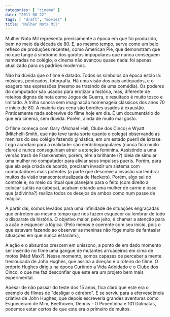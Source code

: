 ```yaml
---
categories: [ "cinema" ]
date: "2011-08-22"
tags: [ "draft", "movies" ]
title: "Mulher Nota Mil"
---
```

Mulher Nota Mil representa precisamente a época em que foi produzido,
bem no meio da década de 80. E, ao mesmo tempo, serve como um belo
reflexo de produções recentes, como American Pie, que demonstram que
no que tange à síndrome dos garotos impopulares que nunca conseguem
namoradas no colégio, o cinema não avançou quase nada: foi apenas
atualizado para os padrões modernos.

Não há dúvida que o filme é datado. Todos os símbolos da época
estão lá: músicas, penteados, fotografia. Há uma visão dos
pais antiquados, e o exagero nas expressões (mesmo se tratando de
uma comédia). Os poderes do computador são usados para erotizar a
história, mas, diferente de roteiros dignos de nota como Jogos de Guerra,
o resultado é muito tosco e limitado. A trilha sonora sem imaginação
homenageia clássicos dos anos 70 e início de 80. A maioria das cena
são bordões usados à exaustão. Praticamente nada sobrevive do filme
hoje em dia. É um documentário do que era cinema, sem dúvida. Porém,
ainda de muito mal gosto.

O filme começa com Gary (Michael Hall, Clube dos Cinco) e Wyatt
(Mitchell-Smith, que não teve tanta sorte quanto o colega) observando
as meninas do seu colégio fazendo ginástica, em um estado pueril
de êxtase. Logo acordam para a realidade: são nerds/impopulares
(nunca fica muito claro) e nunca conseguiriam atrair a atenção
feminina. Assistindo a uma versão trash de Frankenstein, porém,
têm a brilhante (?) ideia de simular uma mulher no computador para
aliviar seus impulsos pueris. Porém, para que ela seja criada de acordo,
precisam invadir um sistema com computadores mais potentes (a parte que
descreve a invasão vai lembrar muitos da visão transcontextualizada de
Hackers). Porém, algo sai do controle e, no meio do ritual que planejam
para o feito (com direito a colocar sutiãs na cabeça), acabam criando
uma mulher de carne e osso que (adivinha?) realiza todos os desejos de
ambos como num passe de mágica.

A partir daí, somos levados para uma infinidade de situações
engraçadas que entretem ao mesmo tempo que nos fazem esquecer ou lembrar
de todo o disparate da história. O objetivo maior, pelo jeito, é chamar
a atenção para a ação e esquecer a lógica. (Pelo menos é coerente
com seu início, pois o que estavam fazendo ao observar as meninas não
foge muito de fantasiar situações em que nunca estariam.), 

A ação e o absurdos crescem em uníssono, a ponto de em dado momento
ser inserido no filme uma gangue de mutantes arruaceiros em cima de motos
(Mad Max?). Nesse momento, somos capazes de perceber a mente tresloucada
de John Hughes, que assina a direção e o roteiro do filme. O próprio
Hughes dirigiu na época Curtindo a Vida Adoidado e o Clube dos Cinco,
o que me faz desconfiar que este era um projeto bem mais experimental.

Apesar de não passar do teste dos 15 anos, fica claro que este era
o exemplo de filmes de "desligar o cérebro". E se serviu para a
efervescência criativa de John Hughes, que depois escreveria grandes
aventuras como Esqueceram de Mim, Beethoven, Dennis - O Pimentinha e
101 Dálmatas, podemos estar certos de que este era o primeiro de muitos.


